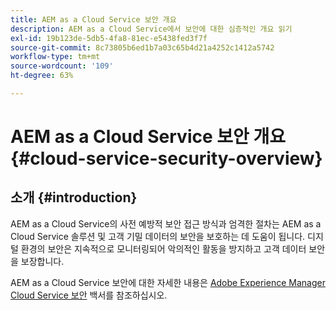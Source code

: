 ```yaml
---
title: AEM as a Cloud Service 보안 개요
description: AEM as a Cloud Service에서 보안에 대한 심층적인 개요 읽기
exl-id: 19b123de-5db5-4fa8-81ec-e5438fed3f7f
source-git-commit: 8c73805b6ed1b7a03c65b4d21a4252c1412a5742
workflow-type: tm+mt
source-wordcount: '109'
ht-degree: 63%

---
```


# AEM as a Cloud Service 보안 개요 {#cloud-service-security-overview}

## 소개 {#introduction}

AEM as a Cloud Service의 사전 예방적 보안 접근 방식과 엄격한 절차는 AEM as a Cloud Service 솔루션 및 고객 기밀 데이터의 보안을 보호하는 데 도움이 됩니다. 디지털 환경의 보안은 지속적으로 모니터링되어 악의적인 활동을 방지하고 고객 데이터 보안을 보장합니다.

AEM as a Cloud Service 보안에 대한 자세한 내용은 [Adobe Experience Manager Cloud Service 보안](https://www.adobe.com/content/dam/cc/en/security/pdfs/AEMCloudService_Security_Overview.pdf) 백서를 참조하십시오.
